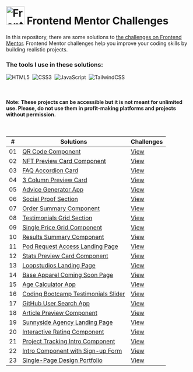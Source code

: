# <img src="https://user-images.githubusercontent.com/13468728/222973742-9133bdb5-61f0-4f53-8b08-bb3c349e2056.png" title="Frontend Mentor" alt="Frontend Mentor" width="50" height="50"/> Frontend Mentor Challenges

In this repository, there are some solutions to [the challenges on Frontend Mentor](https://www.frontendmentor.io/challenges). Frontend Mentor challenges help you improve your coding skills by building realistic projects.

### The tools I use in these solutions:

![HTML5](https://img.shields.io/badge/-HTML5-E34F26?style=for-the-badge&logo=html5&logoColor=white)&nbsp;
![CSS3](https://img.shields.io/badge/-CSS3-1572B6?style=for-the-badge&logo=css3)&nbsp;
![JavaScript](https://img.shields.io/badge/Javascript-F7DF1E.svg?style=for-the-badge&logo=javascript&logoColor=black)&nbsp;
![TailwindCSS](https://img.shields.io/badge/-Tailwind_CSS-38B2AC?style=for-the-badge&logo=tailwind-css&logoColor=white)&nbsp;

<!--
![React](https://img.shields.io/badge/-React-%23404d59?style=for-the-badge&logo=react)&nbsp;
![Sass](https://img.shields.io/badge/-Sass-CC6699?style=for-the-badge&logo=sass&logoColor=white)&nbsp;
-->

<br>

#### Note: These projects can be accessible but it is not meant for unlimited use. Please, do not use them in profit-making platforms and projects without permission.

<br>


|  #  | Solutions                                                                                                                                 | Challenges                                                                                                                   |
| :-: | ----------------------------------------------------------------------------------------------------------------------------------------- | ---------------------------------------------------------------------------------------------------------------------------- |
| 01  | [QR Code Component](https://github.com/ecemgo/frontend-mentor-challenges/tree/main/qr-code-component)                                     | [View](https://www.frontendmentor.io/solutions/responsive-qr-code-box-using-vanilla-css-and-flexbox-ByUgq_WyGU)              |
| 02  | [NFT Preview Card Component](https://github.com/ecemgo/frontend-mentor-challenges/tree/main/nft-preview-card)                             | [View](https://www.frontendmentor.io/solutions/responsive-nft-preview-card-by-using-tailwind-css-k0tys-rxYQ)                 |
| 03  | [FAQ Accordion Card](https://github.com/ecemgo/frontend-mentor-challenges/tree/main/faq-accordion-card)                                   | [View](https://www.frontendmentor.io/solutions/responsive-faq-accordion-card-by-using-tailwind-css-and-flexbox-5cwGSkmxwg)   |
| 04  | [3 Column Preview Card](https://github.com/ecemgo/frontend-mentor-challenges/tree/main/3-column-preview-card)                             | [View](https://www.frontendmentor.io/solutions/responsive-preview-card-by-using-tailwind-css-IE8f1ynnis)                     |
| 05  | [Advice Generator App](https://github.com/ecemgo/frontend-mentor-challenges/tree/main/advice-generator-app)                               | [View](https://www.frontendmentor.io/solutions/responsive-advice-generator-app-by-using-pure-css-and-fetch-api-f0UoiGtDbA)   |
| 06  | [Social Proof Section](https://github.com/ecemgo/frontend-mentor-challenges/tree/main/social-proof-section)                               | [View](https://www.frontendmentor.io/solutions/responsive-social-proof-section-using-css-grid-SrMTOkGviU)                    |
| 07  | [Order Summary Component](https://github.com/ecemgo/frontend-mentor-challenges/tree/main/order-summary-component)                         | [View](https://www.frontendmentor.io/solutions/responsive-order-summary-card-using-tailwind-css-and-flexbox-votSLjfkeI)      |
| 08  | [Testimonials Grid Section](https://github.com/ecemgo/frontend-mentor-challenges/tree/main/testimonials-grid-section)                     | [View](https://www.frontendmentor.io/solutions/responsive-testimonials-grid-using-css-grid-AmwJCTnhRH)                       |
| 09  | [Single Price Grid Component](https://github.com/ecemgo/frontend-mentor-challenges/tree/main/single-price-grid-component)                 | [View](https://www.frontendmentor.io/solutions/responsive-single-price-grid-component-using-css-grid-7hHESRKctM)             |
| 10  | [Results Summary Component](https://github.com/ecemgo/frontend-mentor-challenges/tree/main/results-summary-component)                     | [View](https://www.frontendmentor.io/solutions/results-summary-component-using-css-grid-and-scrollreveal-js-vPgJ4u_JYF)      |
| 11  | [Pod Request Access Landing Page](https://github.com/ecemgo/frontend-mentor-challenges/tree/main/pod-request-access-landing-page)         | [View](https://www.frontendmentor.io/solutions/responsive-pod-request-access-landing-page-using-email-validation-RhFiLQO8pg) |
| 12  | [Stats Preview Card Component](https://github.com/ecemgo/frontend-mentor-challenges/tree/main/stats-preview-card-component)               | [View](https://www.frontendmentor.io/solutions/responsive-stats-preview-card-using-flexbox-and-css-grid-P2LdmThYRZ)          |
| 13  | [Loopstudios Landing Page](https://github.com/ecemgo/frontend-mentor-challenges/tree/main/loopstudios-landing-page)                       | [View](https://www.frontendmentor.io/solutions/responsive-landing-page-only-html-css-javascript-HcNHtIiZmp)                  |
| 14  | [Base Apparel Coming Soon Page](https://github.com/ecemgo/frontend-mentor-challenges/tree/main/base-apparel-coming-soon)                  | [View](https://www.frontendmentor.io/solutions/responsive-page-with-email-validation-and-typing-animation-CtAjvyA_hj)        |
| 15  | [Age Calculator App](https://github.com/ecemgo/frontend-mentor-challenges/tree/main/age-calculator-app)                                   | [View](https://www.frontendmentor.io/solutions/responsive-and-animated-age-calculator-app-fBlrUKfVzD)                        |
| 16  | [Coding Bootcamp Testimonials Slider](https://github.com/ecemgo/frontend-mentor-challenges/tree/main/coding-bootcamp-testimonials-slider) | [View](https://www.frontendmentor.io/solutions/responsive-and-animated-coding-bootcamp-testimonials-slider-aDBpPton_w)                        |
| 17  | [GitHub User Search App](https://github.com/ecemgo/frontend-mentor-challenges/tree/main/github-user-search-app)              | [View](https://www.frontendmentor.io/solutions/responsive-github-user-search-app-via-pure-css-and-js-jDgRSvWcs9)                        |
| 18  | [Article Preview Component](https://github.com/ecemgo/frontend-mentor-challenges/tree/main/article-preview-component)              | [View](https://www.frontendmentor.io/solutions/responsive-article-preview-component-hrSakMvC2c)                        |
| 19  | [Sunnyside Agency Landing Page](https://github.com/ecemgo/frontend-mentor-challenges/tree/main/sunnyside-agency-landing-page)              | [View](https://www.frontendmentor.io/solutions/responsive-sunnyside-agency-landing-page-html-css-and-js-CNXvVEcuE6)                        |
| 20  | [Interactive Rating Component](https://github.com/ecemgo/frontend-mentor-challenges/tree/main/interactive-rating-component)              | [View](https://www.frontendmentor.io/solutions/interactive-rating-component-with-the-darkcolorful-theme-BtpOqZVC5B)                        |
| 21  | [Project Tracking Intro Component](https://github.com/ecemgo/frontend-mentor-challenges/tree/main/project-tracking-intro-component)              | [View](https://www.frontendmentor.io/solutions/responsive-project-tracking-intro-component-dtWCvyih0-)                        |
| 22  | [Intro Component with Sign-up Form](https://github.com/ecemgo/frontend-mentor-challenges/tree/main/intro-component-with-signup-form)              | [View](https://www.frontendmentor.io/solutions/responsive-intro-component-with-sign-up-form-7r6veXulhX)                        |
| 23  | [Single-Page Design Portfolio](https://github.com/ecemgo/frontend-mentor-challenges/tree/main/single-page-design-portfolio)              | [View](https://www.frontendmentor.io/solutions/responsive-singlepage-design-portfolio-J2KKY4ZaKH)                        |
